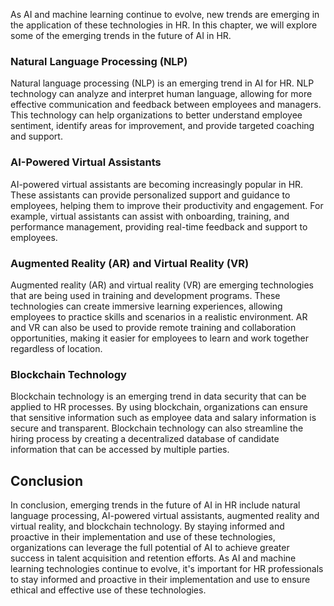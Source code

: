 



As AI and machine learning continue to evolve, new trends are emerging in the application of these technologies in HR. In this chapter, we will explore some of the emerging trends in the future of AI in HR.

### Natural Language Processing (NLP)

Natural language processing (NLP) is an emerging trend in AI for HR. NLP technology can analyze and interpret human language, allowing for more effective communication and feedback between employees and managers. This technology can help organizations to better understand employee sentiment, identify areas for improvement, and provide targeted coaching and support.

### AI-Powered Virtual Assistants

AI-powered virtual assistants are becoming increasingly popular in HR. These assistants can provide personalized support and guidance to employees, helping them to improve their productivity and engagement. For example, virtual assistants can assist with onboarding, training, and performance management, providing real-time feedback and support to employees.

### Augmented Reality (AR) and Virtual Reality (VR)

Augmented reality (AR) and virtual reality (VR) are emerging technologies that are being used in training and development programs. These technologies can create immersive learning experiences, allowing employees to practice skills and scenarios in a realistic environment. AR and VR can also be used to provide remote training and collaboration opportunities, making it easier for employees to learn and work together regardless of location.

### Blockchain Technology

Blockchain technology is an emerging trend in data security that can be applied to HR processes. By using blockchain, organizations can ensure that sensitive information such as employee data and salary information is secure and transparent. Blockchain technology can also streamline the hiring process by creating a decentralized database of candidate information that can be accessed by multiple parties.

Conclusion
----------

In conclusion, emerging trends in the future of AI in HR include natural language processing, AI-powered virtual assistants, augmented reality and virtual reality, and blockchain technology. By staying informed and proactive in their implementation and use of these technologies, organizations can leverage the full potential of AI to achieve greater success in talent acquisition and retention efforts. As AI and machine learning technologies continue to evolve, it's important for HR professionals to stay informed and proactive in their implementation and use to ensure ethical and effective use of these technologies.
